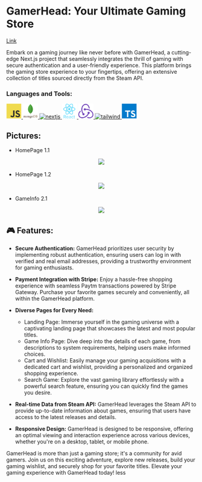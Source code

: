 # GamerHead: Your Ultimate Gaming Store
[Link](https://gamerhead.vercel.app/)

Embark on a gaming journey like never before with GamerHead, a cutting-edge Next.js project that seamlessly integrates the thrill of gaming with secure authentication and a user-friendly experience. This platform brings the gaming store experience to your fingertips, offering an extensive collection of titles sourced directly from the Steam API.

<h3 align="left">Languages and Tools:</h3>
<p align="left"> <a href="https://developer.mozilla.org/en-US/docs/Web/JavaScript" target="_blank" rel="noreferrer"> <img src="https://raw.githubusercontent.com/devicons/devicon/master/icons/javascript/javascript-original.svg" alt="javascript" width="40" height="40"/> </a> <a href="https://www.mongodb.com/" target="_blank" rel="noreferrer"> <img src="https://raw.githubusercontent.com/devicons/devicon/master/icons/mongodb/mongodb-original-wordmark.svg" alt="mongodb" width="40" height="40"/> </a> <a href="https://nextjs.org/" target="_blank" rel="noreferrer"> <img src="https://cdn.worldvectorlogo.com/logos/nextjs-2.svg" alt="nextjs" width="40" height="40"/> </a> <a href="https://reactjs.org/" target="_blank" rel="noreferrer"> <img src="https://raw.githubusercontent.com/devicons/devicon/master/icons/react/react-original-wordmark.svg" alt="react" width="40" height="40"/> </a> <a href="https://redux.js.org" target="_blank" rel="noreferrer"> <img src="https://raw.githubusercontent.com/devicons/devicon/master/icons/redux/redux-original.svg" alt="redux" width="40" height="40"/> </a> <a href="https://tailwindcss.com/" target="_blank" rel="noreferrer"> <img src="https://www.vectorlogo.zone/logos/tailwindcss/tailwindcss-icon.svg" alt="tailwind" width="40" height="40"/> </a> <a href="https://www.typescriptlang.org/" target="_blank" rel="noreferrer"> <img src="https://raw.githubusercontent.com/devicons/devicon/master/icons/typescript/typescript-original.svg" alt="typescript" width="40" height="40"/> </a> </p>


## Pictures:
- HomePage 1.1
<p align="center">
  <img src="https://i.ibb.co/f1w1wNw/1.png" >
</p>

- HomePage 1.2
<p align="center">
  <img src="https://res.cloudinary.com/dxzcpxpuc/image/upload/v1709193552/2_ako9ah.png" >
</p>

- GameInfo 2.1
<p align="center">
  <img src="https://i.ibb.co/xSrWxBX/3.png" >
</p>

## 🎮 Features:

- **Secure Authentication:** GamerHead prioritizes user security by implementing robust authentication, ensuring users can log in with verified and real email addresses, providing a trustworthy environment for gaming enthusiasts.
- **Payment Integration with Stripe:** Enjoy a hassle-free shopping experience with seamless Paytm transactions powered by Stripe Gateway. Purchase your favorite games securely and conveniently, all within the GamerHead platform.

- **Diverse Pages for Every Need:**
  - Landing Page: Immerse yourself in the gaming universe with a captivating landing page that showcases the latest and most popular titles.
  - Game Info Page: Dive deep into the details of each game, from descriptions to system requirements, helping users make informed choices.
  - Cart and Wishlist: Easily manage your gaming acquisitions with a dedicated cart and wishlist, providing a personalized and organized shopping experience.
  - Search Game: Explore the vast gaming library effortlessly with a powerful search feature, ensuring you can quickly find the games you desire.

- **Real-time Data from Steam API:** GamerHead leverages the Steam API to provide up-to-date information about games, ensuring that users have access to the latest releases and details.

- **Responsive Design:** GamerHead is designed to be responsive, offering an optimal viewing and interaction experience across various devices, whether you're on a desktop, tablet, or mobile phone.

GamerHead is more than just a gaming store; it's a community for avid gamers. Join us on this exciting adventure, explore new releases, build your gaming wishlist, and securely shop for your favorite titles. Elevate your gaming experience with GamerHead today! less
